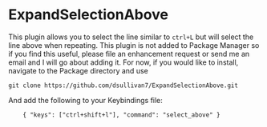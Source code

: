 ExpandSelectionAbove
====================

This plugin allows you to select the line similar to `ctrl+L` but will select the line above when repeating. This plugin is not added to Package Manager so if you find this useful, please file an enhancement request or send me an email and I will go about adding it. For now, if you would like to install, navigate to the Package directory and use

```
git clone https://github.com/dsullivan7/ExpandSelectionAbove.git
``` 

And add the following to your Keybindings file:

```
	{ "keys": ["ctrl+shift+l"], "command": "select_above" }
```
